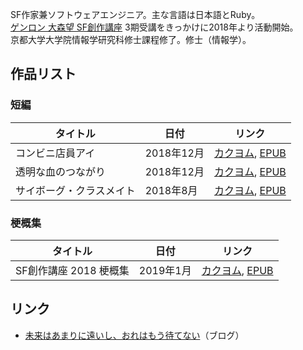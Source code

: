 SF作家兼ソフトウェアエンジニア。主な言語は日本語とRuby。  
[ゲンロン 大森望 SF創作講座](https://school.genron.co.jp/sf/) 3期受講をきっかけに2018年より活動開始。  
京都大学大学院情報学研究科修士課程修了。修士（情報学）。

## 作品リスト

### 短編

| タイトル | 日付 | リンク |
| -- | -- | -- |
| コンビニ店員アイ | 2018年12月 | [カクヨム](https://kakuyomu.jp/works/1177354054887877892), [EPUB](https://github.com/fuji-nakahara/ai-a-convenience-store-clerk/releases/latest/download/ai-a-convenience-store-clerk.epub) |
| 透明な血のつながり | 2018年12月 | [カクヨム](https://kakuyomu.jp/works/1177354054887774030), [EPUB](https://github.com/fuji-nakahara/transparent-blood-relation/releases/latest/download/transparent-blood-relation.epub) |
| サイボーグ・クラスメイト | 2018年8月 | [カクヨム](https://kakuyomu.jp/works/1177354054887430692), [EPUB](https://github.com/fuji-nakahara/cyborg-classmate/releases/latest/download/cyborg-classmate.epub) |

### 梗概集

| タイトル | 日付 | リンク |
| -- | -- | -- |
| SF創作講座 2018 梗概集 | 2019年1月 | [カクヨム](https://kakuyomu.jp/works/1177354054885765919), [EPUB](https://github.com/fuji-nakahara/genron-sf-2018/releases/latest/download/genron-sf-2018.epub) |

## リンク

- [未来はあまりに遠いし、おれはもう待てない](https://blog.fuji-nakahara.page/)（ブログ）

